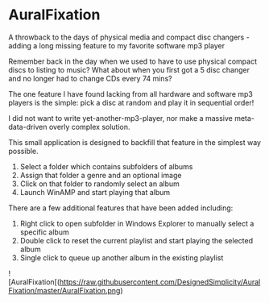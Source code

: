 # AuralFixation
A throwback to the days of physical media and compact disc changers - adding a long missing feature to my favorite software mp3 player

Remember back in the day when we used to have to use physical compact discs to listing to music?
What about when you first got a 5 disc changer and no longer had to change CDs every 74 mins?

The one feature I have found lacking from all hardware and software mp3 players is the simple: pick a disc at random and play it in sequential order!

I did not want to write yet-another-mp3-player, nor make a massive meta-data-driven overly complex solution.

This small application is designed to backfill that feature in the simplest way possible.

1.	Select a folder which contains subfolders of albums
2.	Assign that folder a genre and an optional image
3.	Click on that folder to randomly select an album
4.	Launch WinAMP and start playing that album

There are a few additional features that have been added including:

1. Right click to open subfolder in Windows Explorer to manually select a specific album
2. Double click to reset the current playlist and start playing the selected album
3. Single click to queue up another album in the existing playlist

![AuralFixation[(https://raw.githubusercontent.com/DesignedSimplicity/AuralFixation/master/AuralFixation.png)
